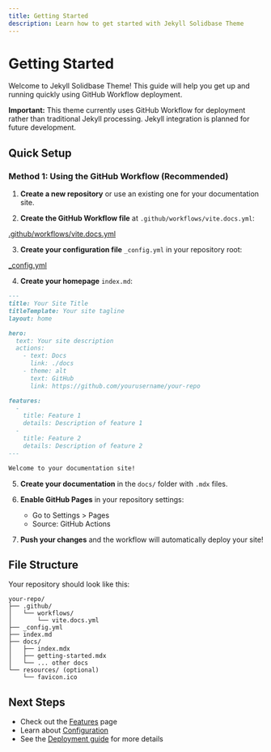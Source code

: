 ```yaml
---
title: Getting Started
description: Learn how to get started with Jekyll Solidbase Theme
---
```


# Getting Started

Welcome to Jekyll Solidbase Theme! This guide will help you get up and running quickly using GitHub Workflow deployment.

**Important:** This theme currently uses GitHub Workflow for deployment rather than traditional Jekyll processing. Jekyll integration is planned for future development.

## Quick Setup

### Method 1: Using the GitHub Workflow (Recommended)

1. **Create a new repository** or use an existing one for your documentation site.

2. **Create the GitHub Workflow file** at `.github/workflows/vite.docs.yml`:

[.github/workflows/vite.docs.yml](../.github/workflows/vite.docs.yml)

3. **Create your configuration file** `_config.yml` in your repository root:

[_config.yml](../_config.yml)

4. **Create your homepage** `index.md`:

```markdown
---
title: Your Site Title
titleTemplate: Your site tagline
layout: home

hero:
  text: Your site description
  actions:
    - text: Docs
      link: ./docs
    - theme: alt
      text: GitHub
      link: https://github.com/yourusername/your-repo

features:
  - 
    title: Feature 1
    details: Description of feature 1
  - 
    title: Feature 2
    details: Description of feature 2
---

Welcome to your documentation site!
```

5. **Create your documentation** in the `docs/` folder with `.mdx` files.

6. **Enable GitHub Pages** in your repository settings:
   - Go to Settings > Pages
   - Source: GitHub Actions

7. **Push your changes** and the workflow will automatically deploy your site!

## File Structure

Your repository should look like this:

```
your-repo/
├── .github/
│   └── workflows/
│       └── vite.docs.yml
├── _config.yml
├── index.md
├── docs/
│   ├── index.mdx
│   ├── getting-started.mdx
│   └── ... other docs
└── resources/ (optional)
    └── favicon.ico
```

## Next Steps

- Check out the [Features](/docs/features) page
- Learn about [Configuration](/docs/configuration)
- See the [Deployment guide](/docs/deployment) for more details